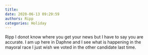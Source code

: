 ```yaml
---
title: 
date: 2020-06-13 09:29:59
authors: Ripp
categories: Holiday
---
```


 Ripp I donot know where you get your news but I have to say you are accurate.  I am up here in Daphne and I see what is happening in the mayoral race
I just wish we voted in the other candidate last time.